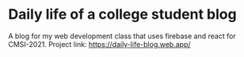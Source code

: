 # Daily life of a college student blog
A blog for my web development class that uses firebase and react for CMSI-2021.
Project link: https://daily-life-blog.web.app/
